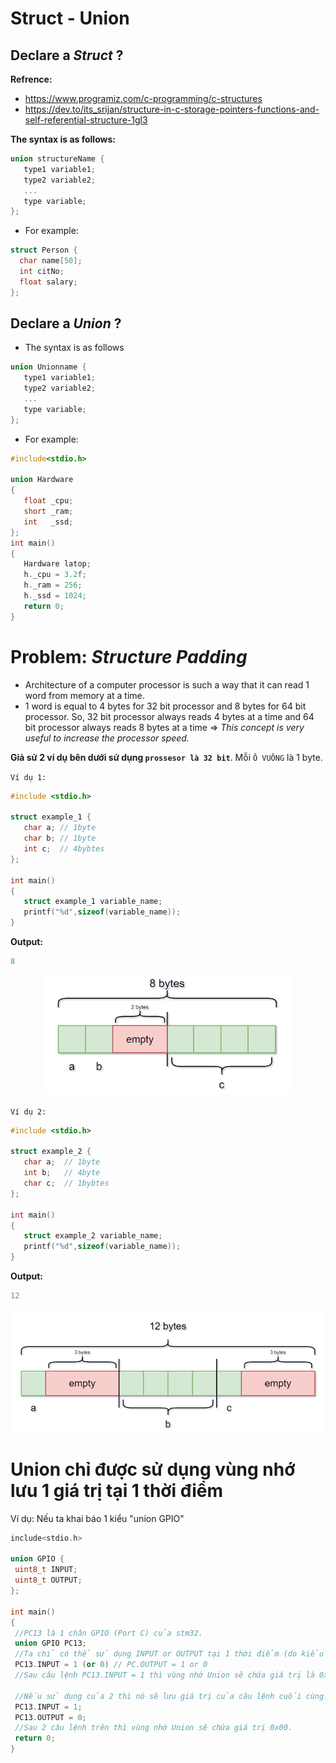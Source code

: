 # Struct - Union


## Declare a *Struct* ?
**Refrence:** 
- https://www.programiz.com/c-programming/c-structures
- https://dev.to/its_srijan/structure-in-c-storage-pointers-functions-and-self-referential-structure-1gl3
  
**The syntax is as follows:**
~~~cpp
union structureName {
   type1 variable1;
   type2 variable2;
   ...
   type variable;
}; 
~~~
- For example:
~~~cpp
struct Person {
  char name[50];
  int citNo;
  float salary;
};
~~~

## Declare a *Union* ?
- The syntax is as follows
~~~cpp
union Unionname {
   type1 variable1;
   type2 variable2;
   ...
   type variable;
}; 
~~~
- For example:
~~~cpp
#include<stdio.h>

union Hardware
{
   float _cpu;
   short _ram;
   int	 _ssd;
};
int main()
{
   Hardware latop;
   h._cpu = 3.2f;
   h._ram = 256;
   h._ssd = 1024;
   return 0;
}
~~~


# Problem: *Structure Padding*
- Architecture of a computer processor is such a way that it can read 1 word from memory at a time.
- 1 word is equal to 4 bytes for 32 bit processor and 8 bytes for 64 bit processor. So, 32 bit processor always reads 4 bytes at a time and 64 bit processor always reads 8 bytes at a time => *This concept is very useful to increase the processor speed.*

 **Giả sử 2 ví dụ bên dưới sử dụng `prossesor là 32 bit`**.
Mỗi `Ô VUÔNG` là 1 byte.
 
`Ví dụ 1:`
~~~cpp
#include <stdio.h>

struct example_1 {
   char a; // 1byte
   char b; // 1byte
   int c;  // 4bybtes
};

int main()
{
   struct example_1 variable_name;
   printf("%d",sizeof(variable_name));
}
~~~

**Output:**
~~~cpp
8
~~~
<p align="center">
    <img src="./Images/Vi_du_1.png" width="400px" alt="">
</p>

`Ví dụ 2:`
~~~cpp
#include <stdio.h>

struct example_2 {
   char a;  // 1byte
   int b;   // 4byte
   char c;  // 1bybtes
};

int main()
{
   struct example_2 variable_name;
   printf("%d",sizeof(variable_name));
}
~~~

**Output:**
~~~cpp
12
~~~
<p align="center">
    <img src="./Images/Vi_du_2.png" width="500px" alt="">
</p>

# Union chỉ được sử dụng vùng nhớ lưu 1 giá trị  tại 1 thời điểm 
Ví dụ:
Nếu ta khai báo 1 kiểu "union GPIO"
 ~~~cpp
include<stdio.h>

union GPIO {
  uint8_t INPUT;
  uint8_t OUTPUT;
};

int main()
{
  //PC13 là 1 chân GPIO (Port C) của stm32.
  union GPIO PC13;
  //Ta chỉ có thể sử dụng INPUT or OUTPUT tại 1 thời điểm (do kiểu union thì các biến thành viên dùng chunng 1 vị trí để lưu trữ).
  PC13.INPUT = 1 (or 0) // PC.OUTPUT = 1 or 0
  //Sau câu lệnh PC13.INPUT = 1 thì vùng nhớ Union sẽ chứa giá trị là 0x01.
    
  //Nếu sử dụng của 2 thì nó sẽ lưu giá trị của câu lệnh cuối cùng.
  PC13.INPUT = 1;
  PC13.OUTPUT = 0;
  //Sau 2 câu lệnh trên thì vùng nhớ Union sẽ chứa giá trị 0x00.
  return 0;
}

~~~
